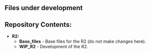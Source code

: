 Files under development
-------------------

Repository Contents:
-------------------
* **R2:**
	* **Base_files** - Base files for the R2 (do not make changes here).
	* **WIP_R2** - Development of the R2.
